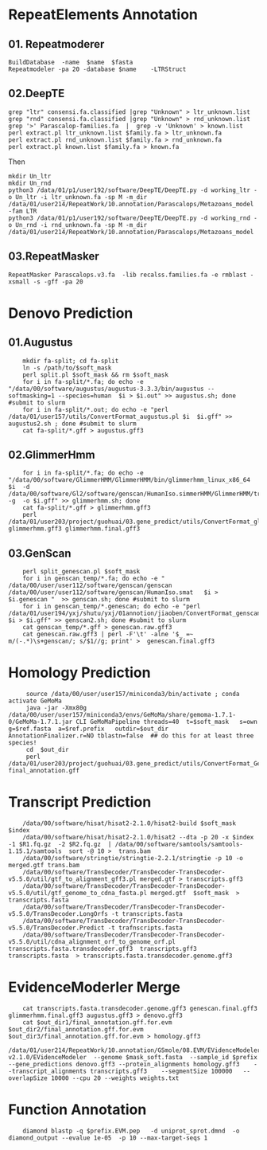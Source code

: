 # RepeatElements Annotation

## 01. Repeatmoderer

    BuildDatabase  -name  $name  $fasta
    Repeatmodeler -pa 20 -database $name    -LTRStruct


## 02.DeepTE

    grep "ltr" consensi.fa.classified |grep "Unknown" > ltr_unknown.list
    grep "rnd" consensi.fa.classified |grep "Unknown" > rnd_unknown.list
    grep '>' Parascalop-families.fa  |  grep -v 'Unknown' > known.list
    perl extract.pl ltr_unknown.list $family.fa > ltr_unknown.fa
    perl extract.pl rnd_unknown.list $family.fa > rnd_unknown.fa
    perl extract.pl known.list $family.fa > known.fa

Then

    mkdir Un_ltr
    mkdir Un_rnd
    python3 /data/01/p1/user192/software/DeepTE/DeepTE.py -d working_ltr -o Un_ltr -i ltr_unknown.fa -sp M -m_dir /data/01/user214/RepeatWork/10.annotation/Parascalops/Metazoans_model  -fam LTR
    python3 /data/01/p1/user192/software/DeepTE/DeepTE.py -d working_rnd -o Un_rnd -i rnd_unknown.fa -sp M -m_dir /data/01/user214/RepeatWork/10.annotation/Parascalops/Metazoans_model 
    

## 03.RepeatMasker

    RepeatMasker Parascalops.v3.fa  -lib recalss.families.fa -e rmblast -xsmall -s -gff -pa 20

# Denovo Prediction

##   01.Augustus

        mkdir fa-split; cd fa-split
        ln -s /path/to/$soft_mask
        perl split.pl $soft_mask && rm $soft_mask
        for i in fa-split/*.fa; do echo -e "/data/00/software/augustus/augustus-3.3.3/bin/augustus --softmasking=1 --species=human  $i > $i.out" >> augustus.sh; done #submit to slurm
        for i in fa-split/*.out; do echo -e "perl /data/01/user157/utils/ConvertFormat_augustus.pl $i  $i.gff" >> augustus2.sh ; done #submit to slurm
        cat fa-split/*.gff > augustus.gff3

##    02.GlimmerHmm

        for i in fa-split/*.fa; do echo -e "/data/00/software/GlimmerHMM/GlimmerHMM/bin/glimmerhmm_linux_x86_64   $i  -d /data/00/software/Gl2/software/genscan/HumanIso.simmerHMM/GlimmerHMM/trained_dir/human    -g  -o $i.gff" >> glimmerhmm.sh; done
        cat fa-split/*.gff > glimmerhmm.gff3
        perl /data/01/user203/project/guohuai/03.gene_predict/utils/ConvertFormat_glimmerhmm.pl  glimmerhmm.gff3 glimmerhmm.final.gff3
        
##    03.GenScan

        perl split_genescan.pl $soft_mask
        for i in genscan_temp/*.fa; do echo -e " /data/00/user/user112/software/genscan/genscan /data/00/user/user112/software/genscan/HumanIso.smat   $i > $i.genescan "  >> genscan.sh; done #submit to slurm
        for i in genscan_temp/*.genescan; do echo -e "perl  /data/01/user194/yxj/shutu/yxj/01annotion/jiaoben/ConvertFormat_genscan.pl $i > $i.gff" >> genscan2.sh; done #submit to slurm
        cat genscan_temp/*.gff > genescan.raw.gff3
        cat genescan.raw.gff3 | perl -F'\t' -alne '$_ =~ m/(-.*)\s+genscan/; s/$1//g; print' >  genescan.final.gff3 

# Homology Prediction

         source /data/00/user/user157/miniconda3/bin/activate ; conda activate GeMoMa
         java -jar -Xmx80g /data/00/user/user157/miniconda3/envs/GeMoMa/share/gemoma-1.7.1-0/GeMoMa-1.7.1.jar CLI GeMoMaPipeline threads=40  t=$soft_mask   s=own  g=$ref.fasta  a=$ref.prefix   outdir=$out_dir     AnnotationFinalizer.r=NO tblastn=false  ## do this for at least three species!
         cd  $out_dir
         perl /data/01/user203/project/guohuai/03.gene_predict/utils/ConvertFormat_GeMoMa.pl  final_annotation.gff


# Transcript Prediction

        /data/00/software/hisat/hisat2-2.1.0/hisat2-build $soft_mask $index
        /data/00/software/hisat/hisat2-2.1.0/hisat2 --dta -p 20 -x $index -1 $R1.fq.gz  -2 $R2.fq.gz  | /data/00/software/samtools/samtools-1.15.1/samtools  sort -@ 10 >  trans.bam
        /data/00/software/stringtie/stringtie-2.2.1/stringtie -p 10 -o merged.gtf trans.bam
        /data/00/software/TransDecoder/TransDecoder-TransDecoder-v5.5.0/util/gtf_to_alignment_gff3.pl merged.gtf > transcripts.gff3
        /data/00/software/TransDecoder/TransDecoder-TransDecoder-v5.5.0/util/gtf_genome_to_cdna_fasta.pl merged.gtf  $soft_mask  > transcripts.fasta
        /data/00/software/TransDecoder/TransDecoder-TransDecoder-v5.5.0/TransDecoder.LongOrfs -t transcripts.fasta
        /data/00/software/TransDecoder/TransDecoder-TransDecoder-v5.5.0/TransDecoder.Predict -t trafnscripts.fasta
        /data/00/software/TransDecoder/TransDecoder-TransDecoder-v5.5.0/util/cdna_alignment_orf_to_genome_orf.pl transcripts.fasta.transdecoder.gff3  transcripts.gff3   transcripts.fasta  > transcripts.fasta.transdecoder.genome.gff3


#    EvidenceModerler Merge

        cat transcripts.fasta.transdecoder.genome.gff3 genescan.final.gff3  glimmerhmm.final.gff3 augustus.gff3 > denovo.gff3
        cat $out_dir1/final_annotation.gff.for.evm  $out_dir2/final_annotation.gff.for.evm $out_dir3/final_annotation.gff.for.evm > homology.gff3
        /data/01/user214/RepeatWork/10.annotation/GSmole/08.EVM/EVidenceModeler-v2.1.0/EVidenceModeler  --genome $mask_soft.fasta  --sample_id $prefix  --gene_predictions denovo.gff3 --protein_alignments homology.gff3    --transcript_alignments transcripts.gff3    --segmentSize 100000   --overlapSize 10000 --cpu 20 --weights weights.txt

#    Function Annotation

        diamond blastp -q $prefix.EVM.pep   -d uniprot_sprot.dmnd  -o diamond_output --evalue 1e-05  -p 10 --max-target-seqs 1
        
                


